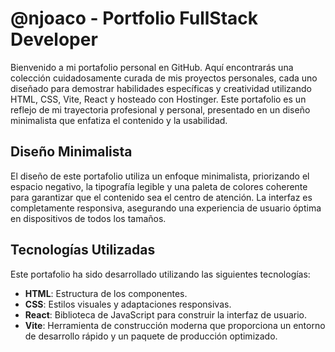 # @njoaco - Portfolio FullStack Developer

Bienvenido a mi portafolio personal en GitHub. Aquí encontrarás una colección cuidadosamente curada de mis proyectos personales, cada uno diseñado para demostrar habilidades específicas y creatividad utilizando HTML, CSS, Vite, React y hosteado con Hostinger. Este portafolio es un reflejo de mi trayectoria profesional y personal, presentado en un diseño minimalista que enfatiza el contenido y la usabilidad.

## Diseño Minimalista

El diseño de este portafolio utiliza un enfoque minimalista, priorizando el espacio negativo, la tipografía legible y una paleta de colores coherente para garantizar que el contenido sea el centro de atención. La interfaz es completamente responsiva, asegurando una experiencia de usuario óptima en dispositivos de todos los tamaños.

## Tecnologías Utilizadas

Este portafolio ha sido desarrollado utilizando las siguientes tecnologías:

- **HTML**: Estructura de los componentes.
- **CSS**: Estilos visuales y adaptaciones responsivas.
- **React**: Biblioteca de JavaScript para construir la interfaz de usuario.
- **Vite**: Herramienta de construcción moderna que proporciona un entorno de desarrollo rápido y un paquete de producción optimizado.
